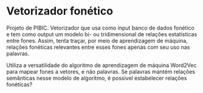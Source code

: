 # Vetorizador fonético
Projeto de PIBIC. Vetorizador que usa como input banco de dados fonético e tem como output um modelo bi- ou tridimensional de relações estatísticas entre fones. Assim, tenta traçar, por meio de aprendizagem de máquina, relações fonéticas relevantes entre esses fones apenas com seu uso nas palavras.

Utiliza a versatilidade do algoritmo de aprendizagem de máquina Word2Vec para mapear fones a vetores, e não palavras. Se palavras mantém relações semânticas nesse modelo de algoritmo, é possivel estabelecer relações fonéticas?
